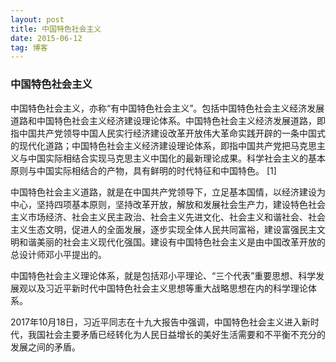 ```yaml
---
layout: post
title: 中国特色社会主义
date: 2015-06-12    
tag: 博客
---
```


### 中国特色社会主义 


中国特色社会主义，亦称“有中国特色社会主义”。包括中国特色社会主义经济发展道路和中国特色社会主义经济建设理论体系。中国特色社会主义经济发展道路，即指中国共产党领导中国人民实行经济建设改革开放伟大革命实践开辟的一条中国式的现代化道路；中国特色社会主义经济建设理论体系，即指中国共产党把马克思主义与中国实际相结合实现马克思主义中国化的最新理论成果。科学社会主义的基本原则与中国实际相结合的产物，具有鲜明的时代特征和中国特色。 [1]  

中国特色社会主义道路，就是在中国共产党领导下，立足基本国情，以经济建设为中心，坚持四项基本原则，坚持改革开放，解放和发展社会生产力，建设特色社会主义市场经济、社会主义民主政治、社会主义先进文化、社会主义和谐社会、社会主义生态文明，促进人的全面发展，逐步实现全体人民共同富裕，建设富强民主文明和谐美丽的社会主义现代化强国。建设有中国特色社会主义是由中国改革开放的总设计师邓小平提出的。

中国特色社会主义理论体系，就是包括邓小平理论、“三个代表”重要思想、科学发展观以及习近平新时代中国特色社会主义思想等重大战略思想在内的科学理论体系。

2017年10月18日，习近平同志在十九大报告中强调，中国特色社会主义进入新时代，我国社会主要矛盾已经转化为人民日益增长的美好生活需要和不平衡不充分的发展之间的矛盾。

